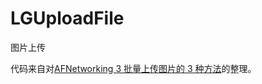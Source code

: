 # LGUploadFile
图片上传

代码来自对[AFNetworking 3 批量上传图片的 3 种方法](https://www.jianshu.com/p/2cb9136c837a)的整理。
